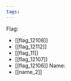 ```yaml
---
tags:
---
```

Flag:
- [[flag_12108]]
- [[flag_12112]]
- [[flag_11]]
- [[flag_12107]]
- [[flag_12106]]
Name:
- [[name_2]]
